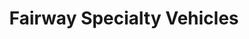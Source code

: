 ---
title: "Fairway Specialty Vehicles"
url: /steinbach/fairway-specialty-vehicles/
shop: Autohaus
---